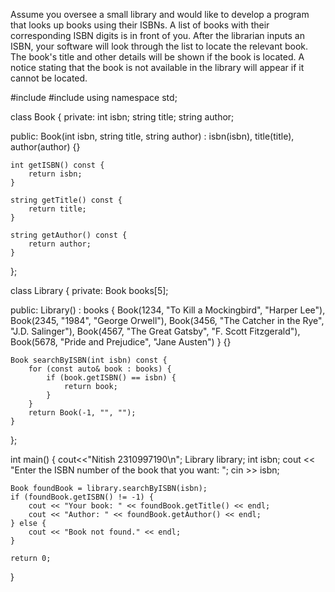 Assume you oversee a small library and would like to develop a program that looks up books using their ISBNs. A list of books with their corresponding ISBN digits is in front of you. After the librarian inputs an ISBN, your software will look through the list to locate the relevant book.  The book's title and other details will be shown if the book is located. A notice stating that the book is not available in the library will appear if it cannot be located.

#include<iostream>
#include<string>
using namespace std;

class Book {
private:
    int isbn;
    string title;
    string author;

public:
    Book(int isbn, string title, string author) : isbn(isbn), title(title), author(author) {}

    int getISBN() const {
        return isbn;
    }

    string getTitle() const {
        return title;
    }

    string getAuthor() const {
        return author;
    }
};

class Library {
private:
    Book books[5];

public:
    Library() : books {
        Book(1234, "To Kill a Mockingbird", "Harper Lee"),
        Book(2345, "1984", "George Orwell"),
        Book(3456, "The Catcher in the Rye", "J.D. Salinger"),
        Book(4567, "The Great Gatsby", "F. Scott Fitzgerald"),
        Book(5678, "Pride and Prejudice", "Jane Austen")
    } {}

    Book searchByISBN(int isbn) const {
        for (const auto& book : books) {
            if (book.getISBN() == isbn) {
                return book;
            }
        }
        return Book(-1, "", "");
    }
};

int main() {
    cout<<"Nitish 2310997190\n";
    Library library;
    int isbn;
    cout << "Enter the ISBN number of the book that you want: ";
    cin >> isbn;

    Book foundBook = library.searchByISBN(isbn);
    if (foundBook.getISBN() != -1) {
        cout << "Your book: " << foundBook.getTitle() << endl;
        cout << "Author: " << foundBook.getAuthor() << endl;
    } else {
        cout << "Book not found." << endl;
    }

    return 0;
}
